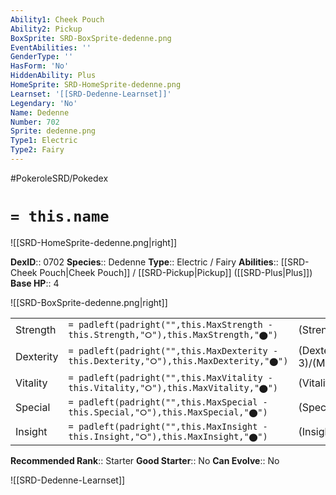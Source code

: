 ```yaml
---
Ability1: Cheek Pouch
Ability2: Pickup
BoxSprite: SRD-BoxSprite-dedenne.png
EventAbilities: ''
GenderType: ''
HasForm: 'No'
HiddenAbility: Plus
HomeSprite: SRD-HomeSprite-dedenne.png
Learnset: '[[SRD-Dedenne-Learnset]]'
Legendary: 'No'
Name: Dedenne
Number: 702
Sprite: dedenne.png
Type1: Electric
Type2: Fairy
---
```


#PokeroleSRD/Pokedex

# `= this.name`

![[SRD-HomeSprite-dedenne.png|right]]

**DexID**:: 0702
**Species**:: Dedenne
**Type**:: Electric / Fairy
**Abilities**:: [[SRD-Cheek Pouch|Cheek Pouch]] / [[SRD-Pickup|Pickup]] ([[SRD-Plus|Plus]])
**Base HP**:: 4

![[SRD-BoxSprite-dedenne.png|right]]

|           |                                                                                        |                                          |
| --------- | -------------------------------------------------------------------------------------- | ---------------------------------------- |
| Strength  | `= padleft(padright("",this.MaxStrength - this.Strength,"⭘"),this.MaxStrength,"⬤")`    | (Strength::2)/(MaxStrength::4)   |
| Dexterity | `= padleft(padright("",this.MaxDexterity - this.Dexterity,"⭘"),this.MaxDexterity,"⬤")` | (Dexterity:: 3)/(MaxDexterity::6) |
| Vitality  | `= padleft(padright("",this.MaxVitality - this.Vitality,"⭘"),this.MaxVitality,"⬤")`    | (Vitality::2)/(MaxVitality::4)   |
| Special   | `= padleft(padright("",this.MaxSpecial - this.Special,"⭘"),this.MaxSpecial,"⬤")`       | (Special::2)/(MaxSpecial::5)     |
| Insight   | `= padleft(padright("",this.MaxInsight - this.Insight,"⭘"),this.MaxInsight,"⬤")`       | (Insight::2)/(MaxInsight::4)     |

**Recommended Rank**:: Starter
**Good Starter**:: No
**Can Evolve**:: No

![[SRD-Dedenne-Learnset]]